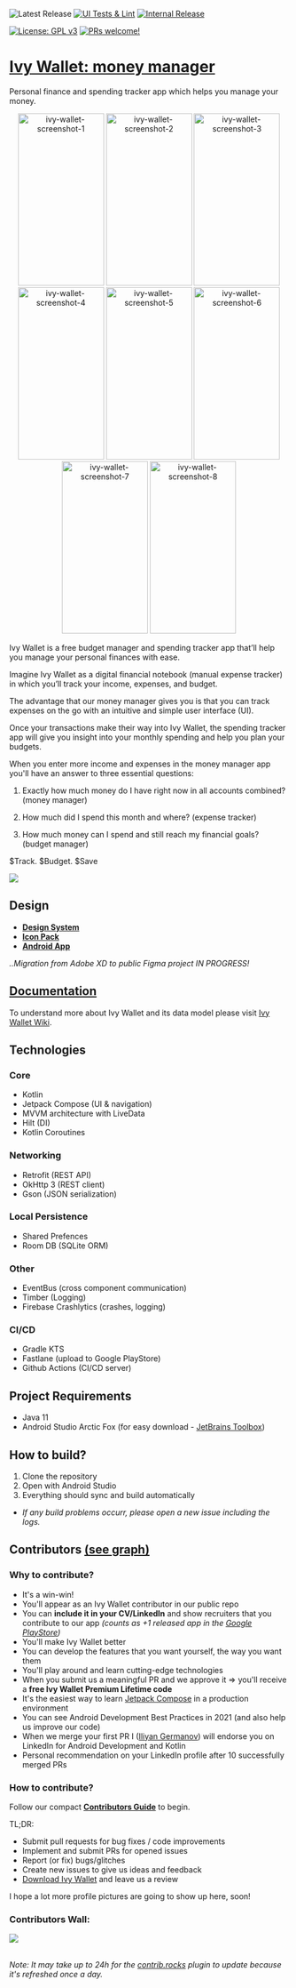 ![Latest Release](https://img.shields.io/github/v/release/iliyangermanov/ivy-wallet)
[![UI Tests & Lint](https://github.com/ILIYANGERMANOV/ivy-wallet/actions/workflows/ui_tests_lint.yml/badge.svg)](https://github.com/ILIYANGERMANOV/ivy-wallet/actions/workflows/ui_tests_lint.yml)
[![Internal Release](https://github.com/ILIYANGERMANOV/ivy-wallet/actions/workflows/internal_release.yml/badge.svg)](https://github.com/ILIYANGERMANOV/ivy-wallet/actions/workflows/internal_release.yml)

[![License: GPL v3](https://img.shields.io/badge/License-GPLv3-blue.svg)](https://www.gnu.org/licenses/gpl-3.0)
[![PRs welcome!](https://img.shields.io/badge/PRs-welcome-brightgreen.svg)](https://github.com/ILIYANGERMANOV/ivy-wallet/blob/main/CONTRIBUTING.md)

# [Ivy Wallet: money manager](https://play.google.com/store/apps/details?id=com.ivy.wallet)

Personal finance and spending tracker app which helps you manage your money.
<div align="center">
<img src="https://play-lh.googleusercontent.com/fxNeMm4BRWJ4ZozX5m8CSBbjZhcx0rKJM2cbiTgjKw4zxt8Pf_2BZBWp5L19R0XFdg=w720-h310-rw" alt="ivy-wallet-screenshot-1" width="155" height="310">
<img src="https://play-lh.googleusercontent.com/gtQQvucrc1dU7KRWj8iZW9n24aw_qY8M0W2J_rFLeYf9WVCyIL-hAWAz3mkcjTnNmw=w720-h310-rw" alt="ivy-wallet-screenshot-2" width="155" height="310">
<img src="https://play-lh.googleusercontent.com/dFuAvUVBF8wCB-yAcDQQDbrAJNXF_l-gy__yhB5MK9l7e7-NtTgvMh1U7UEC5PC06u7M=w720-h310-rw" alt="ivy-wallet-screenshot-3" width="155" height="310">
<img src="https://play-lh.googleusercontent.com/EmHhqdjylPK9K5Wh39vPFzUewNXOMNSNdVKhQze1G36mfm-ZEEqcbpzVU0bqX9MA5A=w720-h310-rw" alt="ivy-wallet-screenshot-4" width="155" height="310">
<img src="https://play-lh.googleusercontent.com/BCvcfsvWvomB3K24ZKxRgQ2Wvj8HlP-q1gXHwD8ShXlUPFzWGNVn5bMHos2tO3z-0w=w720-h310-rw" alt="ivy-wallet-screenshot-5" width="155" height="310">
<img src="https://play-lh.googleusercontent.com/bItT3JQsWq1iBcN7EpW4ceSgVuVzQUuIQX4zd2ZME7eXrHXEM1_vgUkeQaL56LTSqao=w720-h310-rw" alt="ivy-wallet-screenshot-6" width="155" height="310">
<img src="https://play-lh.googleusercontent.com/FqosJyCWk4IlalUubEuwXNIeyCABavgZ4C523rfwnM7VgO0ABDT7hWvlhQIDbxO41iI=w720-h310-rw" alt="ivy-wallet-screenshot-7" width="155" height="310">
<img src="https://play-lh.googleusercontent.com/BwrC-_rmIkmy0od5ebHh_8IvLoTV7-Ci3-M5cPQ62Q9ZeSI3CBWR8OHtajXAEOTFN24=w720-h310-rw" alt="ivy-wallet-screenshot-8" width="155" height="310">
</div>

Ivy Wallet is a free budget manager and spending tracker app that’ll help you manage your personal finances with ease.

Imagine Ivy Wallet as a digital financial notebook (manual expense tracker) in which you’ll track your income, expenses, and budget.

The advantage that our money manager gives you is that you can track expenses on the go with an intuitive and simple user interface (UI).

Once your transactions make their way into Ivy Wallet, the spending tracker app will give you insight into your monthly spending and help you plan your budgets.

When you enter more income and expenses in the money manager app you'll have an answer to three essential questions:

1) Exactly how much money do I have right now in all accounts combined? (money manager)

2) How much did I spend this month and where? (expense tracker)

3) How much money can I spend and still reach my financial goals? (budget manager)

$Track. $Budget. $Save

[<img src="https://lh3.googleusercontent.com/qF9r3ZjtgG-qyHdmjecArtKiulz1gmwL_xl9R3_fzk6igSeoN0wYbJSKEX5d_fxJRwYZJpHbqcLB3i9atl-9dOfUl9an7U43TfZ9PtQ=s0">](https://play.google.com/store/apps/details?id=com.ivy.wallet)

## Design
- **[Design System](https://www.figma.com/file/kSwIa07jcHEHZXo6rzx7dn/Design-System)**
- **[Icon Pack](https://www.figma.com/file/wKAAh6pN7fZmyehHRXxewD/Icon_pack)**
- **[Android App](https://www.figma.com/file/dz45jBNcLJYi0ehMLq7zMO/Android_APP)**

_..Migration from Adobe XD to public Figma project IN PROGRESS!_


## [Documentation](https://github.com/ILIYANGERMANOV/ivy-wallet/wiki)
To understand more about Ivy Wallet and its data model please visit [Ivy Wallet Wiki](https://github.com/ILIYANGERMANOV/ivy-wallet/wiki).

## Technologies
### Core
- Kotlin
- Jetpack Compose (UI & navigation)
- MVVM architecture with LiveData
- Hilt (DI)
- Kotlin Coroutines
### Networking
- Retrofit (REST API)
- OkHttp 3 (REST client)
- Gson (JSON serialization)
### Local Persistence
- Shared Prefences
- Room DB (SQLite ORM)
### Other
- EventBus (cross component communication)
- Timber (Logging)
- Firebase Crashlytics (crashes, logging)
### CI/CD
- Gradle KTS
- Fastlane (upload to Google PlayStore)
- Github Actions (CI/CD server)

## Project Requirements
- Java 11
- Android Studio Arctic Fox (for easy download - [JetBrains Toolbox](https://www.jetbrains.com/toolbox-app/))

## How to build?
1. Clone the repository
2. Open with Android Studio
3. Everything should sync and build automatically
- _If any build problems occurr, please open a new issue including the logs._

## Contributors [(see graph)](https://github.com/ILIYANGERMANOV/ivy-wallet/graphs/contributors)
### Why to contribute?
- It's a win-win!
- You'll appear as an Ivy Wallet contributor in our public repo
- You can **include it in your CV/LinkedIn** and show recruiters that you contribute to our app _(counts as +1 released app in the [Google PlayStore](https://play.google.com/store/apps/details?id=com.ivy.wallet))_
- You'll make Ivy Wallet better
- You can develop the features that you want yourself, the way you want them
- You'll play around and learn cutting-edge technologies
- When you submit us a meaningful PR and we approve it => you'll receive a **free Ivy Wallet Premium Lifetime code**
- It's the easiest way to learn [Jetpack Compose](https://developer.android.com/jetpack/compose) in a production environment
- You can see Android Development Best Practices in 2021 (and also help us improve our code)
- When we merge your first PR I ([Iliyan Germanov](https://www.linkedin.com/in/iliyan-germanov-3963b5b9/)) will endorse you on LinkedIn for Android Development and Kotlin
- Personal recommendation on your LinkedIn profile after 10 successfully merged PRs

### How to contribute?

Follow our
compact **[Contributors Guide](https://github.com/ILIYANGERMANOV/ivy-wallet/blob/main/CONTRIBUTING.md)**
to begin.

TL;DR:
- Submit pull requests for bug fixes / code improvements
- Implement and submit PRs for opened issues
- Report (or fix) bugs/glitches 
- Create new issues to give us ideas and feedback
- [Download Ivy Wallet](https://play.google.com/store/apps/details?id=com.ivy.wallet) and leave us a review

I hope a lot more profile pictures are going to show up here, soon!

### Contributors Wall:
<a href="https://github.com/ILIYANGERMANOV/ivy-wallet/graphs/contributors">
  <img src="https://contrib.rocks/image?repo=ILIYANGERMANOV/ivy-wallet" />
</a>
<br>
<br>

_Note: It may take up to 24h for the [contrib.rocks](https://contrib.rocks/preview?repo=ILIYANGERMANOV%2Fivy-wallet) plugin to update because it's refreshed once a day._ 
